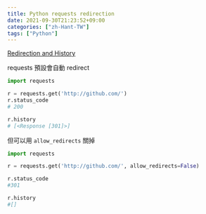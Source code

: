 ```yaml
---
title: Python requests redirection
date: 2021-09-30T21:23:52+09:00
categories: ["zh-Hant-TW"]
tags: ["Python"]
---
```

[Redirection and History](https://docs.python-requests.org/en/latest/user/quickstart/#redirection-and-history)

requests 預設會自動 redirect

```python
import requests

r = requests.get('http://github.com/')
r.status_code
# 200

r.history
# [<Response [301]>]
```

但可以用 `allow_redirects` 關掉

```python
import requests

r = requests.get('http://github.com/', allow_redirects=False)

r.status_code
#301

r.history
#[]
```
